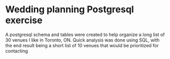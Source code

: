 # Wedding planning Postgresql exercise

A postgresql schema and tables were created to help organize a long list of 30 venues I like in Toronto, ON. Quick analysis was done using SQL, with the end result being a short list of 10 venues that would be prioritized for contacting
